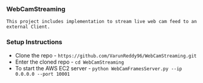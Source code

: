 ### WebCamStreaming
```
This project includes implementation to stream live web cam feed to an external Client.
```

### Setup Instructions

* Clone the repo - ```https://github.com/VarunReddy96/WebCamStreaming.git```
* Enter the cloned repo - ```cd WebCamStreaming```
* To start the AWS EC2 server - ```python WebCamFramesServer.py --ip 0.0.0.0 --port 10001```


